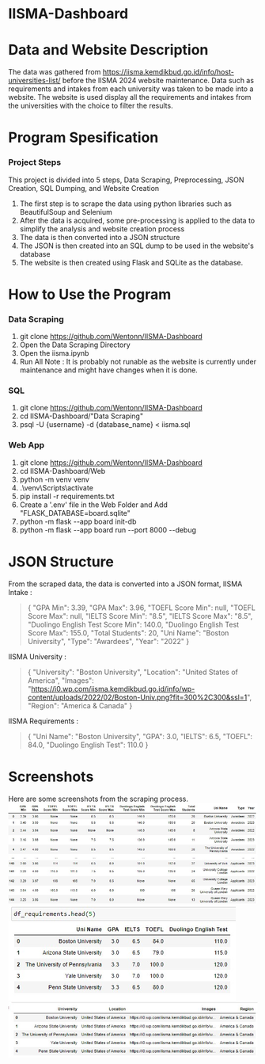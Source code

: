 # IISMA-Dashboard

# Data and Website Description
The data was gathered from https://iisma.kemdikbud.go.id/info/host-universities-list/ before the IISMA 2024 website maintenance. Data such as requirements and intakes from each university was taken to be made into a website. The website is used display all the requirements and intakes from the universities with the choice to filter the results.

# Program Spesification

### Project Steps
This project is divided into 5 steps, Data Scraping, Preprocessing, JSON Creation, SQL Dumping, and Website Creation
1. The first step is to scrape the data using python libraries such as BeautifulSoup and Selenium
2. After the data is acquired, some pre-processing is applied to the data to simplify the analysis and website creation process
3. The data is then converted into a JSON structure
4. The JSON is then created into an SQL dump to be used in the website's database
5. The website is then created using Flask and SQLite as the database.

# How to Use the Program
### Data Scraping
1. git clone https://github.com/Wentonn/IISMA-Dashboard
2. Open the Data Scraping Directory
3. Open the iisma.ipynb
4. Run All
Note : It is probably not runable as the website is currently under maintenance and might have changes when it is done.

### SQL
1. git clone https://github.com/Wentonn/IISMA-Dashboard
2. cd IISMA-Dashboard/"Data Scraping"
3. psql -U {username} -d {database_name} < iisma.sql

### Web App
1. git clone https://github.com/Wentonn/IISMA-Dashboard
2. cd IISMA-Dashboard/Web
3. python -m venv venv
4. .\venv\Scripts\activate
5. pip install -r requirements.txt
6. Create a '.env' file in the Web Folder and Add "FLASK_DATABASE=board.sqlite"
7. python -m flask --app board init-db
8. python -m flask --app board run --port 8000 --debug

# JSON Structure 
From the scraped data, the data is converted into a JSON format,
IISMA Intake :
 > {
    "GPA Min": 3.39,
    "GPA Max": 3.96,
    "TOEFL Score Min": null,
    "TOEFL Score Max": null,
    "IELTS Score Min": "8.5",
    "IELTS Score Max": "8.5",
    "Duolingo English Test Score Min": 140.0,
    "Duolingo English Test Score Max": 155.0,
    "Total Students": 20,
    "Uni Name": "Boston University",
    "Type": "Awardees",
    "Year": "2022"
>  }

IISMA University :
>   {
    "University": "Boston University",
    "Location": "United States of America",
    "Images": "https://i0.wp.com/iisma.kemdikbud.go.id/info/wp-content/uploads/2022/02/Boston-Univ.png?fit=300%2C300&ssl=1",
    "Region": "America & Canada"
>  }

IISMA Requirements : 
>   {
    "Uni Name": "Boston University",
    "GPA": 3.0,
    "IELTS": 6.5,
    "TOEFL": 84.0,
    "Duolingo English Test": 110.0
>  }

# Screenshots
Here are some screenshots from the scraping process.
![alt text](https://github.com/Wentonn/IISMA-Dashboard/blob/main/Data%20Scraping/pandas/intake_table.jpg)
![alt text](https://github.com/Wentonn/IISMA-Dashboard/blob/main/Data%20Scraping/pandas/requirements_table.jpg)
![alt text](https://github.com/Wentonn/IISMA-Dashboard/blob/main/Data%20Scraping/pandas/university_table.jpg)
